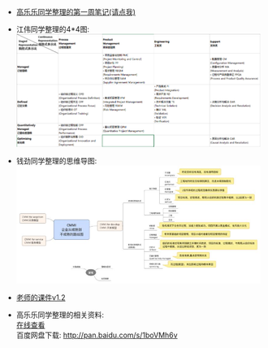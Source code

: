 * [高乐乐同学整理的第一周笔记(请点我)](http://7xl0ck.com1.z0.glb.clouddn.com/%E8%BD%AF%E4%BB%B6%E5%B7%A5%E7%A8%8B%20%E7%AC%AC%E4%B8%80%E5%91%A8.pdf)  

* 江伟同学整理的4*4图:
![](44.png)
  
* 钱劲同学整理的思维导图:
![](mine1.jpg) 

* [老师的课件v1.2](https://github.com/dfghj44444/NJUMENG2016/blob/master/CMMIUM7.pdf)  

* 高乐乐同学整理的相关资料:  
[在线查看](http://7xl0ck.com1.z0.glb.clouddn.com/%E8%BD%AF%E4%BB%B6%E9%A1%B9%E7%9B%AE%E7%AE%A1%E7%90%86.pdf)  
百度网盘下载:
http://pan.baidu.com/s/1boVMh6v  
